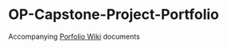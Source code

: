 # OP-Capstone-Project-Portfolio

Accompanying [Porfolio Wiki](https://github.com/hornoo/OP-Capstone-Project-Portfolio/wiki) documents